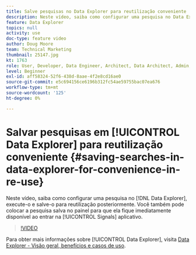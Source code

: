 ```yaml
---
title: Salve pesquisas no Data Explorer para reutilização conveniente
description: Neste vídeo, saiba como configurar uma pesquisa no Data Explorer, executá-la e salvá-la para reutilização posteriormente. Você também pode colocar a pesquisa salva no painel para que ela fique disponível imediatamente ao entrar no aplicativo Sinais.
feature: Data Explorer
topics: null
activity: use
doc-type: feature video
author: Doug Moore
team: Technical Marketing
thumbnail: 25147.jpg
kt: 1763
role: User, Developer, Data Engineer, Architect, Data Architect, Admin, Leader
level: Beginner
exl-id: aff58324-52f6-438d-8aae-4f2e8cd16ae0
source-git-commit: e5c694156ce6196b312fc54ae59755bac07ea676
workflow-type: tm+mt
source-wordcount: '125'
ht-degree: 0%

---
```


# Salvar pesquisas em [!UICONTROL Data Explorer] para reutilização conveniente {#saving-searches-in-data-explorer-for-convenience-in-re-use}

Neste vídeo, saiba como configurar uma pesquisa no [!DNL Data Explorer], execute-o e salve-o para reutilização posteriormente. Você também pode colocar a pesquisa salva no painel para que ela fique imediatamente disponível ao entrar na [!UICONTROL Signals] aplicativo.

>[!VIDEO](https://video.tv.adobe.com/v/25147/?quality=12)

Para obter mais informações sobre [!UICONTROL Data Explorer], visita [Data Explorer - Visão geral, benefícios e casos de uso](https://experiencecloud.adobe.com/resources/help/en_US/aam/data-explorer.html).
